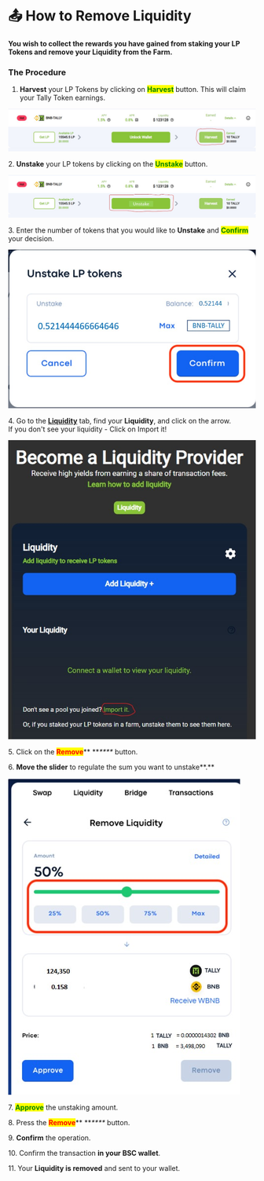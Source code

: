 # 📤 How to Remove Liquidity

#### You wish to collect the rewards you have gained from staking your LP Tokens and remove your Liquidity from the Farm.

### The Procedure <a href="#how-to-unstake-and-harvest-tokens-on-biswap-farms" id="how-to-unstake-and-harvest-tokens-on-biswap-farms"></a>

1. **Harvest** your LP Tokens by clicking on <mark style="color:green;">**Harvest**</mark> button.  This will claim your Tally Token earnings.

![](<../.gitbook/assets/Image 1 for Remove LiquidityScreenshot.jpg>)

2\. **Unstake** your LP tokens by clicking on the <mark style="color:green;">**Unstake**</mark> button.

![](<../.gitbook/assets/Image 2 for Remove LiquidityScreenshot.jpg>)

3\. Enter the number of tokens that you would like to **Unstake** and <mark style="color:green;">**Confirm**</mark> your decision.

![](<../.gitbook/assets/Image 3 for Remove LiquidityScreenshot.jpg>)

4\. Go to the [**Liquidity**](https://exchange.biswap.org/#/pool) tab, find your **Liquidity**, and click on the arrow.\
If you don't see your liquidity - Click on Import it!

![](<../.gitbook/assets/Image 4 for Remove LiquidityScreenshot.jpg>)

5\. Click on the <mark style="color:red;">**Remove**</mark>** **_****_ button.



6\. **Move the slider** to regulate the sum you want to unstake**.**

![](<../.gitbook/assets/Image 5 for Remove LiquidityScreenshot.jpg>)

7\. <mark style="color:green;">**Approve**</mark> the unstaking amount.

8\. Press the <mark style="color:red;">**Remove**</mark>** **_****_ button.

9\. **Confirm** the operation.

10\. Confirm the transaction **in your BSC wallet**.

11\. Your **Liquidity is removed** and sent to your wallet.

### &#x20;<a href="#which-rewards-does-a-liquidity-provider-get-on-biswap" id="which-rewards-does-a-liquidity-provider-get-on-biswap"></a>


